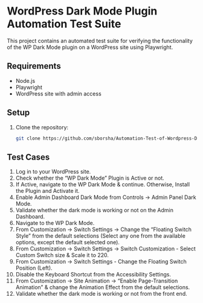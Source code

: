 # WordPress Dark Mode Plugin Automation Test Suite

This project contains an automated test suite for verifying the functionality of the WP Dark Mode plugin on a WordPress site using Playwright.

## Requirements

- Node.js
- Playwright
- WordPress site with admin access

## Setup

1. Clone the repository:
   ```bash
   git clone https://github.com/sborsha/Automation-Test-of-Wordpress-Dark-Mode.git

## Test Cases
1. Log in to your WordPress site.
2. Check whether the “WP Dark Mode” Plugin is Active or not.
3. If Active, navigate to the WP Dark Mode & continue. Otherwise, Install the Plugin and Activate it.
4. Enable Admin Dashboard Dark Mode from Controls → Admin Panel Dark Mode.
5. Validate whether the dark mode is working or not on the Admin Dashboard.
6. Navigate to the WP Dark Mode.
7. From Customization → Switch Settings → Change the “Floating Switch Style” from the default selections (Select any one from the available options, except the default selected one).
8. From Customization → Switch Settings → Switch Customization - Select Custom Switch size & Scale it to 220.
9. From Customization → Switch Settings - Change the Floating Switch Position (Left).
10. Disable the Keyboard Shortcut from the Accessibility Settings.
11. From Customization → Site Animation → “Enable Page-Transition Animation” & change the Animation Effect from the default selections.
12. Validate whether the dark mode is working or not from the front end.
